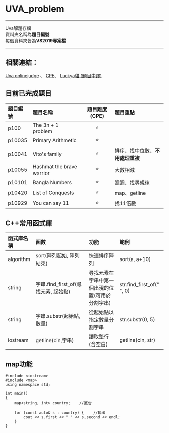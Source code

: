 # UVA_problem 

---  

 Uva解題存檔  
 資料夾名稱為**題目編號**  
 每個資料夾皆為**VS2019專案檔**  
 
---


## 相關連結：
[Uva onlinejudge](https://onlinejudge.org/) 、
[CPE](https://cpe.cse.nsysu.edu.tw/environment.php)、
[Luckya貓 (題目中譯)](http://web.kshs.kh.edu.tw/academy/luckycat/index.htm)

## 目前已完成題目
| 題目編號 | 題目名稱                  | 題目難度(CPE) | 題目重點                         |
|:-------- |:------------------------- |:-------------:|:-------------------------------- |
| p100     | The 3n + 1 problem        |    :star:     |                                  |
| p10035   | Primary Arithmetic        |    :star:     |                                  |
| p10041   | Vito's family             |    :star:     | 排序、找中位數、**不用處理重複** |
| p10055   | Hashmat the brave warrior |    :star:     | 大數相減                         |
| p10101   | Bangla Numbers            |    :star:     | 遞迴、找尋規律                   |
| p10420   | List of Conquests         |    :star:     | map、getline                     |
| p10929   | You can say 11            |    :star:     | 找11倍數                         |

## C++常用函式庫
| 函式庫名稱 | 函數                                 | 功能                                             | 範例                      |
|:---------- |:------------------------------------ |:------------------------------------------------ |:------------------------- |
| algorithm  | sort(陣列起始, 陣列結束)             | 快速排序陣列                                     | sort(a, a+10)             |
| string     | 字串.find_first_of(尋找元素, 起始點) | 尋找元素在字串中第一個出現的位置(可用於分割字串) | str.find_first_of(" ", 0) |
| string     | 字串.substr(起始點, 數量)            | 從起始點以指定數量分割字串                       | str.substr(0, 5)          |
| iostream   | getline(cin,字串)                    | 讀取整行(含空白)                                 | getline(cin, str)         |

## map功能 
```cpp=
#include <iostream>
#include <map>
using namespace std;

int main()
{
	map<string, int> country;    //宣告
    
	for (const auto& s : country) {    //輸出
		cout << s.first << " " << s.second << endl;
	}
}

```
